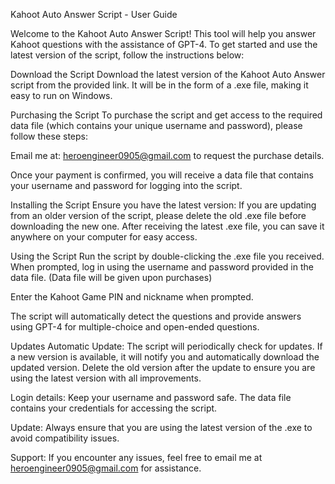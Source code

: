 Kahoot Auto Answer Script - User Guide

Welcome to the Kahoot Auto Answer Script! This tool will help you answer Kahoot questions with the assistance of GPT-4. To get started and use the latest version of the script, follow the instructions below:

Download the Script
Download the latest version of the Kahoot Auto Answer script from the provided link. It will be in the form of a .exe file, making it easy to run on Windows.

Purchasing the Script
To purchase the script and get access to the required data file (which contains your unique username and password), please follow these steps:

Email me at: heroengineer0905@gmail.com to request the purchase details.

Once your payment is confirmed, you will receive a data file that contains your username and password for logging into the script.

Installing the Script
Ensure you have the latest version: If you are updating from an older version of the script, please delete the old .exe file before downloading the new one.
After receiving the latest .exe file, you can save it anywhere on your computer for easy access.

Using the Script
Run the script by double-clicking the .exe file you received.
When prompted, log in using the username and password provided in the data file. (Data file will be given upon purchases)

Enter the Kahoot Game PIN and nickname when prompted.

The script will automatically detect the questions and provide answers using GPT-4 for multiple-choice and open-ended questions.

Updates
Automatic Update: The script will periodically check for updates. If a new version is available, it will notify you and automatically download the updated version.
Delete the old version after the update to ensure you are using the latest version with all improvements.

Login details: Keep your username and password safe. The data file contains your credentials for accessing the script.

Update: Always ensure that you are using the latest version of the .exe to avoid compatibility issues.

Support: If you encounter any issues, feel free to email me at heroengineer0905@gmail.com for assistance.

